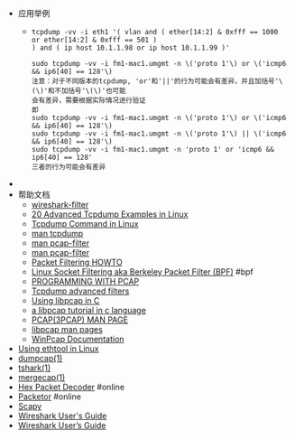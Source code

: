 - 应用举例
	- ```shell
	  tcpdump -vv -i eth1 '( vlan and ( ether[14:2] & 0xfff == 1000 or ether[14:2] & 0xfff == 501 )
	  ) and ( ip host 10.1.1.98 or ip host 10.1.1.99 )'
	  
	  sudo tcpdump -vv -i fm1-mac1.umgmt -n \('proto 1'\) or \('icmp6 && ip6[40] == 128'\)
	  注意：对于不同版本的tcpdump, 'or'和'||'的行为可能会有差异，并且加括号'\(\)'和不加括号'\(\)'也可能
	  会有差异，需要根据实际情况进行验证
	  即
	  sudo tcpdump -vv -i fm1-mac1.umgmt -n \('proto 1'\) or \('icmp6 && ip6[40] == 128'\)
	  sudo tcpdump -vv -i fm1-mac1.umgmt -n \('proto 1'\) || \('icmp6 && ip6[40] == 128'\)
	  sudo tcpdump -vv -i fm1-mac1.umgmt -n 'proto 1' or 'icmp6 && ip6[40] == 128'
	  三者的行为可能会有差异
	  
	  ```
-
- 帮助文档
	- [wireshark-filter](https://www.wireshark.org/docs/man-pages/wireshark-filter.html)
	- [20 Advanced Tcpdump Examples in Linux](https://www.howtouselinux.com/post/20-tcpdump-advanced-examples-on-linux)
	- [Tcpdump Command in Linux](https://linuxize.com/post/tcpdump-command-in-linux/)
	- [man tcpdump](https://www.tcpdump.org/manpages/tcpdump.1.html)
	- [man pcap-filter](https://linux.die.net/man/7/pcap-filter)
	- [man pcap-filter](https://www.tcpdump.org/manpages/pcap-filter.7.html)
	- [Packet Filtering HOWTO](https://www.netfilter.org/documentation/HOWTO/packet-filtering-HOWTO.html#toc3)
	- [Linux Socket Filtering aka Berkeley Packet Filter (BPF)](https://www.kernel.org/doc/html/latest/networking/filter.html#:~:text=Issuing%20a%20high-level%20filter%20command%20like%20tcpdump%20-i,displays%20what%20is%20being%20placed%20into%20this%20structure.) #bpf
	- [PROGRAMMING WITH PCAP](https://www.tcpdump.org/pcap.html)
	- [Tcpdump advanced filters](https://blog.wains.be/2007/2007-10-01-tcpdump-advanced-filters/)
	- [Using libpcap in C](https://www.devdungeon.com/content/using-libpcap-c)
	- [a libpcap tutorial in c language](http://yuba.stanford.edu/~casado/pcap/)
	- [PCAP(3PCAP) MAN PAGE](https://www.tcpdump.org/manpages/pcap.3pcap.html)
	- [libpcap man pages](https://www.tcpdump.org/manpages/)
	- [WinPcap Documentation](https://www.winpcap.org/docs/docs_41b5/html/main.html)
- [Using ethtool in Linux](https://www.baeldung.com/linux/using-ethtool)
- [dumpcap(1)](https://www.wireshark.org/docs/man-pages/dumpcap.html)
- [tshark(1)](https://www.wireshark.org/docs/man-pages/tshark.html)
- [mergecap(1)](https://www.wireshark.org/docs/man-pages/mergecap.html)
- [Hex Packet Decoder](https://hpd.gasmi.net/) #online
- [Packetor](https://packetor.com/) #online
- [Scapy](https://scapy.readthedocs.io/en/latest/index.html)
- [Wireshark User's Guide](https://cse.sc.edu/~pokeefe/tutorials/wireshark/index.html)
- [Wireshark User’s Guide](https://www.wireshark.org/docs/wsug_html_chunked/index.html)